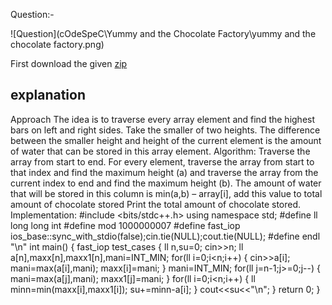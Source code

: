 Question:-

![Question](cOdeSpeC\Yummy and the Chocolate Factory\yummy and the chocolate factory.png)

First download the given [zip](https://drive.google.com/file/d/1467D9kGPJmmUrs3Riv_TbAtssyBUS-IU/view?usp=sharing)

## explanation

Approach
The idea is to traverse every array element and find the highest bars on left and right sides. Take the smaller of two heights. The difference between the smaller height and height of the current element is the amount of water that can be stored in this array element.
Algorithm:
Traverse the array from start to end.
For every element, traverse the array from start to that index and find the maximum height (a) and traverse the array from the current index to end and find the maximum height (b).
The amount of water that will be stored in this column is min(a,b) – array[i], add this value to total amount of chocolate stored
Print the total amount of chocolate stored.
Implementation:
#include <bits/stdc++.h>
using namespace std;
#define ll long long int
#define mod 1000000007
#define fast_iop ios_base::sync_with_stdio(false);cin.tie(NULL);cout.tie(NULL);
#define endl "\n"
int main()
{
fast_iop
test_cases
{
ll n,su=0;
cin>>n;
ll a[n],maxx[n],maxx1[n],mani=INT_MIN;
for(ll i=0;i<n;i++)
{
cin>>a[i];
mani=max(a[i],mani);
maxx[i]=mani;
}
mani=INT_MIN;
for(ll j=n-1;j>=0;j--)
{
mani=max(a[j],mani);
maxx1[j]=mani;
}
for(ll i=0;i<n;i++)
{
ll minn=min(maxx[i],maxx1[i]);
su+=minn-a[i];
}
cout<<su<<"\n";
}
return 0;
}
